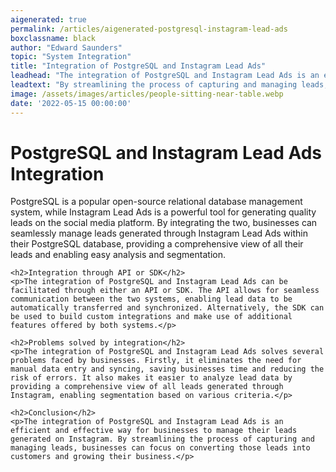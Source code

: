 ```yaml
---
aigenerated: true
permalink: /articles/aigenerated-postgresql-instagram-lead-ads
boxclassname: black
author: "Edward Saunders"
topic: "System Integration"
title: "Integration of PostgreSQL and Instagram Lead Ads"
leadhead: "The integration of PostgreSQL and Instagram Lead Ads is an efficient and effective way for businesses to manage their leads generated on Instagram"
leadtext: "By streamlining the process of capturing and managing leads, businesses can focus on converting those leads into customers and growing their business."
image: /assets/images/articles/people-sitting-near-table.webp
date: '2022-05-15 00:00:00'
---
```

<div class="arttext">	<h1>PostgreSQL and Instagram Lead Ads Integration</h1>
	<p>PostgreSQL is a popular open-source relational database management system, while Instagram Lead Ads is a powerful tool for generating quality leads on the social media platform. By integrating the two, businesses can seamlessly manage leads generated through Instagram Lead Ads within their PostgreSQL database, providing a comprehensive view of all their leads and enabling easy analysis and segmentation.</p>

	<h2>Integration through API or SDK</h2>
	<p>The integration of PostgreSQL and Instagram Lead Ads can be facilitated through either an API or SDK. The API allows for seamless communication between the two systems, enabling lead data to be automatically transferred and synchronized. Alternatively, the SDK can be used to build custom integrations and make use of additional features offered by both systems.</p>

	<h2>Problems solved by integration</h2>
	<p>The integration of PostgreSQL and Instagram Lead Ads solves several problems faced by businesses. Firstly, it eliminates the need for manual data entry and syncing, saving businesses time and reducing the risk of errors. It also makes it easier to analyze lead data by providing a comprehensive view of all leads generated through Instagram, enabling segmentation based on various criteria.</p>

	<h2>Conclusion</h2>
	<p>The integration of PostgreSQL and Instagram Lead Ads is an efficient and effective way for businesses to manage their leads generated on Instagram. By streamlining the process of capturing and managing leads, businesses can focus on converting those leads into customers and growing their business.</p>
</div>